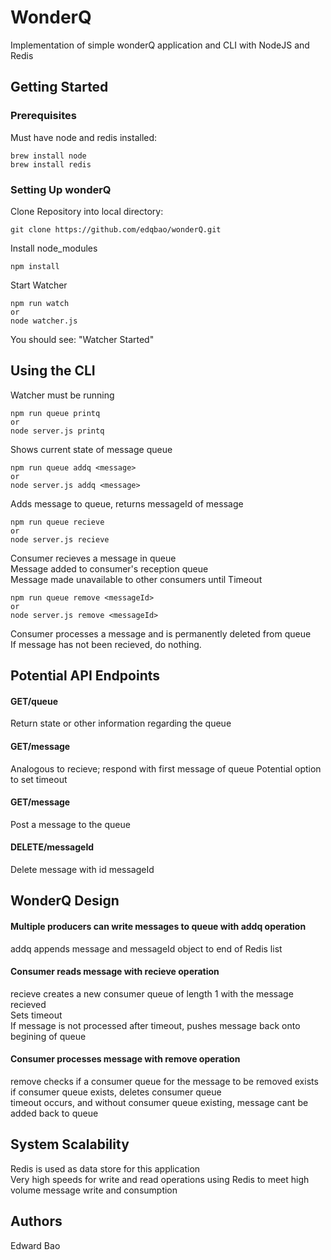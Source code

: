 # WonderQ

Implementation of simple wonderQ application and CLI with NodeJS and Redis

## Getting Started



### Prerequisites

Must have node and redis installed:
```
brew install node
brew install redis
```

### Setting Up wonderQ

Clone Repository into local directory:

```
git clone https://github.com/edqbao/wonderQ.git
```

Install node_modules

```
npm install
```

Start Watcher

```
npm run watch
or
node watcher.js
```

You should see: "Watcher Started"

## Using the CLI

Watcher must be running

```
npm run queue printq
or
node server.js printq
```

Shows current state of message queue

```
npm run queue addq <message>
or
node server.js addq <message>
```

Adds message to queue, returns messageId of message

```
npm run queue recieve
or
node server.js recieve
```

Consumer recieves a message in queue <br />
Message added to consumer's reception queue <br />
Message made unavailable to other consumers until Timeout

```
npm run queue remove <messageId>
or
node server.js remove <messageId>
```

Consumer processes a message and is permanently deleted from queue <br />
If message has not been recieved, do nothing.

## Potential API Endpoints

#### GET/queue
Return state or other information regarding the queue

#### GET/message
Analogous to recieve; respond with first message of queue
Potential option to set timeout

#### GET/message
Post a message to the queue

#### DELETE/messageId
Delete message with id messageId

## WonderQ Design
#### Multiple producers can write messages to queue with addq operation
addq appends message and messageId object to end of Redis list

#### Consumer reads message with recieve operation
recieve creates a new consumer queue of length 1 with the message recieved <br />
Sets timeout <br />
If message is not processed after timeout, pushes message back onto begining of queue <br />

#### Consumer processes message with remove operation
remove checks if a consumer queue for the message to be removed exists <br />
if consumer queue exists, deletes consumer queue <br />
timeout occurs, and without consumer queue existing, message cant be added back to queue <br />

## System Scalability
Redis is used as data store for this application <br />
Very high speeds for write and read operations using Redis to meet high volume message write and consumption

## Authors

Edward Bao
